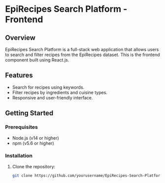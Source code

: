# EpiRecipes Search Platform - Frontend

## Overview

EpiRecipes Search Platform is a full-stack web application that allows users to search and filter recipes from the EpiRecipes dataset. This is the frontend component built using React.js.

## Features

- Search for recipes using keywords.
- Filter recipes by ingredients and cuisine types.
- Responsive and user-friendly interface.

## Getting Started

### Prerequisites

- Node.js (v14 or higher)
- npm (v5.6 or higher)

### Installation

1. Clone the repository:

   ```bash
   git clone https://github.com/yourusername/EpiRecipes-Search-Platform.git
